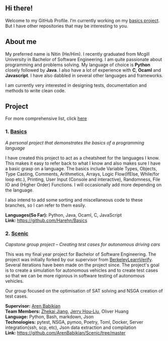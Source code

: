 ## Hi there!
<!--
**Harehn/Harehn** is a ✨ _special_ ✨ repository because its `README.md` (this file) appears on your GitHub profile.
-->

Welcome to my GitHub Profile.
I’m currently working on my [basics project](https://github.com/Harehn/Basics). 
But I have other repositories that may be interesting to you.

## About me
My preferred name is Nitin (He/Him). I recently graduated from Mcgill University in Bachelor of Software Engineering. 
I am quite passionate about programming and problems solving.
My language of choice is **Python** closely followed by **Java**.
I also have a lot of experience with **C**, **Ocaml** and **Javascript**. 
I have also dabbled in several other languages and frameworks.


I am currently very interested in designing tests, documentation and methods to write clean code.


## Project
For more comprehensive list, click [here](Projects.md)

### 1. [Basics](https://github.com/Harehn/Basics)
_A personal project that demonstrates the basics of a programming language_

I have created this project to act as a cheatsheet for the languages I know. 
This makes it easy to refer back to what I know and also makes sure I have a basic grasp on a language.
The basics include Variable Types, Objects, Type Casting, Comments, Arithmetics, Arrays,
Logic Flow(IfElse, While/for loop etc.), Printing, User Input (Console and interactive),
Randomness, File IO and (Higher Order) Functions. I will occasionally add more depending on the language.

I also intend to add some sorting and miscellaneous code to these branches, so I can refer to them easily.

**Languages(So Far):** Python, Java, Ocaml, C, JavaScript\
**Link:** https://github.com/Harehn/Basics 

### 2.  [Scenic](https://github.com/ArenBabikian/Scenic/tree/master)
_Capstone group project – Creating test cases for autonomous driving cars_

This was my final year project for Bachelor of Software Engineering. 
The project was initially forked by our supervisor from [BerkeleyLearnVerify](https://github.com/BerkeleyLearnVerify/Scenic).
Several iterations have been made on the project since. The project's goal is to create a simulation for autonomous vehicles
and to create test cases so that we can be more rigorous in software testing of autonomous vehicles.

Our group focused on the optimisation of SAT solving and NSGA creation of test cases. 

**Supervisor:** [Aren Babikian](https://github.com/ArenBabikian) \
**Team Members:** [Zhekai Jiang](https://github.com/zhekai-jiang), [Jerry Hou-Liu](https://github.com/JryHL), Oliver Huang\
**Language:** Python, Bash, markdown, Json \
**Technologies:** pytest, NSGA, pymoo, Poetry, Toml, Docker, Server integration(ssh, scp, etc), Json data extraction and compilation\
**Link:** https://github.com/ArenBabikian/Scenic/tree/master
